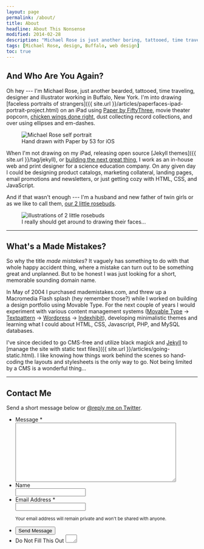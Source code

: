 ```yaml
---
layout: page
permalink: /about/
title: About
headline: About This Nonsense
modified: 2014-02-28
description: "Michael Rose is just another boring, tattooed, time traveling, designer and illustrator from Buffalo, New York."
tags: [Michael Rose, design, Buffalo, web design]
toc: true
---
```


## And Who Are You Again?

Oh hey --- I'm Michael Rose, just another bearded, tattooed, time traveling, designer and illustrator working in Buffalo, New York. I'm into drawing [faceless portraits of strangers]({{ site.url }}/articles/paperfaces-ipad-portrait-project.html) on an iPad using [Paper by FiftyThree](http://www.fiftythree.com/paper), movie theater popcorn, [chicken wings done right](http://www.duffswings.com "Duff's Famous Wings"), dust collecting record collections, and over using ellipses and em-dashes.

<figure>
	<img src="{{ site.url }}/images/paperfaces-michael-rose-beard-m.jpg" alt="Michael Rose self portrait">
	<figcaption>Hand drawn with Paper by 53 for iOS</figcaption>
</figure>

When I'm not drawing on my iPad, releasing open source [Jekyll themes]({{ site.url }}/tag/jekyll), or [building the next great thing](http://ekowave.com), I work as an in-house web and print designer for a science education company. On any given day I could be designing product catalogs, marketing collateral, landing pages, email promotions and newsletters, or just getting cozy with HTML, CSS, and JavaScript.

And if that wasn't enough --- I'm a husband and new father of twin girls or as we like to call them, [our 2 little rosebuds](http://2littlerosebuds.com "2 Little Rosebuds").

<figure>
	<img src="{{ site.url }}/images/paperfaces-my-girls-900.jpg" alt="illustrations of 2 little rosebuds">
	<figcaption>I really should get around to drawing their faces&hellip;</figcaption>
</figure>

---

## What's a Made Mistakes?

So why the title *made mistakes*? It vaguely has something to do with that whole happy accident thing, where a mistake can turn out to be something great and unplanned. But to be honest I was just looking for a short, memorable sounding domain name.

In May of 2004 I purchased mademistakes.com, and threw up a Macromedia Flash splash (hey remember those?) while I worked on building a design portfolio using Movable Type. For the next couple of years I would experiment with various content management systems ([Movable Type](http://www.movabletype.org/) &rarr; [Textpattern](http://textpattern.com/) &rarr; [Wordpress](http://wordpress.org/) &rarr; [Indexhibit](http://www.indexhibit.org/)), developing minimalistic themes and learning what I could about HTML, CSS, Javascript, PHP, and MySQL databases.

I've since decided to go CMS-free and utilize black magick and [Jekyll](http://jekyllrb.com/) to [manage the site with static text files]({{ site.url }}/articles/going-static.html). I like knowing how things work behind the scenes so hand-coding the layouts and stylesheets is the only way to go. Not being limited by a CMS is a wonderful thing...

---

## Contact Me

Send a short message below or [@reply me on Twitter](http://twitter.com/mmistakes).

<link rel="stylesheet" href="{{ site.url }}/{% ministamp _assets/css/form.min.css css/form.min.css %}">
<script src="{{ site.url }}/{% ministamp _assets/js/vendor/wufoo.js js/vendor/wufoo.js %}"></script>

<form id="form1" name="form1" class="wufoo  page" autocomplete="off" enctype="multipart/form-data" method="post" novalidate action="https://mademistakes.wufoo.com/forms/z7x4m1/#public">
	<ul>
		<li id="foli1" class="notranslate      ">
			<label class="desc" id="title1" for="Field1"> Message <span id="req_1" class="req">*</span> </label>
			<div>
				<textarea id="Field1" name="Field1" class="field textarea medium" spellcheck="true" rows="10" cols="50" tabindex="1" onkeyup="" required></textarea>
			</div>
		</li>
		<li id="foli7" class="notranslate      ">
			<label class="desc" id="title7" for="Field7"> Name </label>
			<div>
				<input id="Field7" name="Field7" type="text" class="field text medium" value="" maxlength="255" tabindex="2" onkeyup="" />
			</div>
		</li>
		<li id="foli2" class="notranslate      ">
			<label class="desc" id="title2" for="Field2"> Email Address <span id="req_2" class="req">*</span> </label>
			<div>
				<input id="Field2" name="Field2" type="email" spellcheck="false" class="field text large" value="" maxlength="255" tabindex="3" required />
			</div>
			<p class="instruct" id="instruct2"><small>Your email address will remain private and won't be shared with anyone.</small></p>
		</li>
		<li class="buttons ">
			<div>
				<input id="saveForm" name="saveForm" class="btn" type="submit" value="Send Message" />
			</div>
		</li>
		<li class="hidden">
			<label for="comment">Do Not Fill This Out</label>
			<textarea name="comment" id="comment" rows="1" cols="1"></textarea>
			<input type="hidden" id="idstamp" name="idstamp" value="DXSyHZyBYpNZI+88LvVOKO8dSfd/5lyIeCQAXFVxeJY=" />
		</li>
	</ul>
</form>